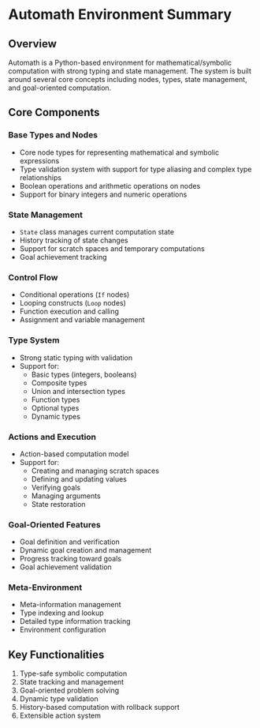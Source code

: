 # Automath Environment Summary

## Overview
Automath is a Python-based environment for mathematical/symbolic computation with strong typing and state management. The system is built around several core concepts including nodes, types, state management, and goal-oriented computation.

## Core Components

### Base Types and Nodes
- Core node types for representing mathematical and symbolic expressions
- Type validation system with support for type aliasing and complex type relationships
- Boolean operations and arithmetic operations on nodes
- Support for binary integers and numeric operations

### State Management
- `State` class manages current computation state
- History tracking of state changes
- Support for scratch spaces and temporary computations
- Goal achievement tracking

### Control Flow
- Conditional operations (`If` nodes)
- Looping constructs (`Loop` nodes)
- Function execution and calling
- Assignment and variable management

### Type System
- Strong static typing with validation
- Support for:
  - Basic types (integers, booleans)
  - Composite types
  - Union and intersection types
  - Function types
  - Optional types
  - Dynamic types

### Actions and Execution
- Action-based computation model
- Support for:
  - Creating and managing scratch spaces
  - Defining and updating values
  - Verifying goals
  - Managing arguments
  - State restoration

### Goal-Oriented Features
- Goal definition and verification
- Dynamic goal creation and management
- Progress tracking toward goals
- Goal achievement validation

### Meta-Environment
- Meta-information management
- Type indexing and lookup
- Detailed type information tracking
- Environment configuration

## Key Functionalities
1. Type-safe symbolic computation
2. State tracking and management
3. Goal-oriented problem solving
4. Dynamic type validation
5. History-based computation with rollback support
6. Extensible action system
